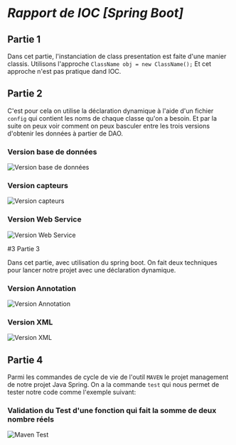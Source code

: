 # **_Rapport de IOC [Spring Boot]_**

## Partie 1

Dans cet partie, l'instanciation de class presentation est faite d'une manier classis. Utilisons l'approche `ClassName obj = new ClassName();`
Et cet approche n'est pas pratique dand IOC.

## Partie 2

C'est pour cela on utilise la déclaration dynamique à l'aide d'un fichier `config` qui contient les noms de chaque classe qu'on a besoin.
Et par la suite on peux voir comment on peux basculer entre les trois versions d'obtenir les données à partier de DAO.

### Version base de données
![Version base de données](./screens/bd.png)

### Version capteurs
![Version capteurs](./screens/capteurs.png)

### Version Web Service
![Version Web Service](./screens/ws.png)


#3 Partie 3

Dans cet partie, avec utilisation du spring boot. On fait deux techniques pour lancer notre projet avec une déclaration dynamique.

### Version Annotation
![Version Annotation](./screens/annotation.png)

### Version XML
![Version XML](./screens/xml.png)


## Partie 4

Parmi les commandes de cycle de vie de l'outil `MAVEN` le projet management de notre projet Java Spring.
On a la commande `test` qui nous permet de tester notre code comme l'exemple suivant:

### Validation du Test d'une fonction qui fait la somme de deux nombre réels
![Maven Test](./screens/test.png)

